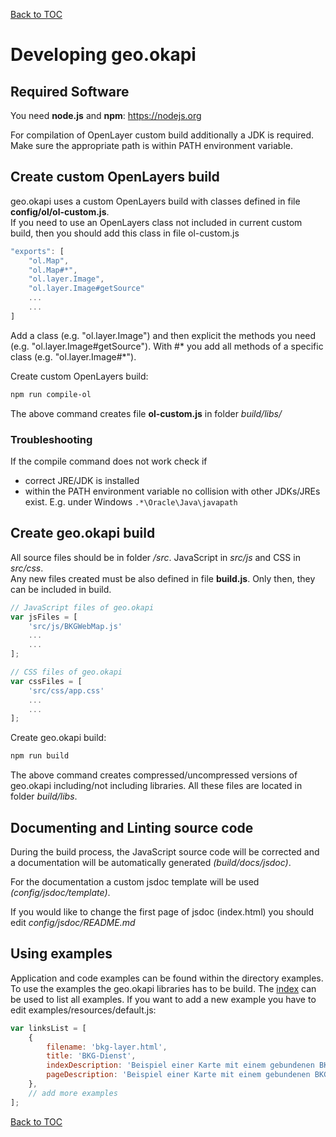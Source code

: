[Back to TOC](README.md)

# Developing geo.okapi

## Required Software

You need **node.js** and **npm**: https://nodejs.org

For compilation of OpenLayer custom build additionally a JDK is required. Make sure the appropriate path is within PATH
environment variable.

## Create custom OpenLayers build

geo.okapi uses a custom OpenLayers build with classes defined in file **config/ol/ol-custom.js**.<br/>
If you need to use an OpenLayers class not included in current custom build, then you should add this class in file 
ol-custom.js

```javascript
"exports": [
    "ol.Map",
    "ol.Map#*",
    "ol.layer.Image",
    "ol.layer.Image#getSource"
    ...
    ...
]
```

Add a class (e.g. "ol.layer.Image") and then explicit the methods you need (e.g. "ol.layer.Image#getSource").
With #* you add all methods of a specific class (e.g. "ol.layer.Image#*").

Create custom OpenLayers build:
```bash
npm run compile-ol
```

The above command creates file **ol-custom.js** in folder *build/libs/*

### Troubleshooting

If the compile command does not work check if
- correct JRE/JDK is installed
- within the PATH environment variable no collision with other JDKs/JREs exist. E.g. under Windows 
  `.*\Oracle\Java\javapath`


## Create geo.okapi build

All source files should be in folder */src*. JavaScript in *src/js* and CSS in *src/css*.<br/>
Any new files created must be also defined in file **build.js**. Only then, they can be included in build.

```javascript
// JavaScript files of geo.okapi
var jsFiles = [
    'src/js/BKGWebMap.js'
    ...
    ...
];

// CSS files of geo.okapi
var cssFiles = [
    'src/css/app.css'
    ...
    ...
];
```

Create geo.okapi build:

```bash
npm run build
```

The above command creates compressed/uncompressed versions of geo.okapi including/not including libraries. All these 
files are located in folder *build/libs*.


## Documenting and Linting source code

During the build process, the JavaScript source code will be corrected and a documentation will be automatically 
generated *(build/docs/jsdoc)*. 

For the documentation a custom jsdoc template will be used *(config/jsdoc/template)*.

If you would like to change the first page of jsdoc (index.html) you should edit *config/jsdoc/README.md*

## Using examples

Application and code examples can be found within the directory examples. To use the examples the geo.okapi libraries
has to be build. The [index](../../examples/index.html) can be used to list all examples. If you want to add a new 
example you have to edit examples/resources/default.js:  
```javascript
var linksList = [
    {
        filename: 'bkg-layer.html',
        title: 'BKG-Dienst',
        indexDescription: 'Beispiel einer Karte mit einem gebundenen BKG-Dienst',
        pageDescription: 'Beispiel einer Karte mit einem gebundenen BKG-Dienst'
    },
    // add more examples
];

```
[Back to TOC](README.md)